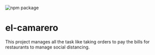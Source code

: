 ![npm package](https://img.shields.io/badge/el--camarero-Stop%2C%20eat%20and%20go!-yellowgreen)
# el-camarero
This project manages all the task like taking orders to pay the bills for restaurants to manage social distancing.
